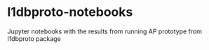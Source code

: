 # l1dbproto-notebooks
Jupyter notebooks with the results from running AP prototype from l1dbproto package
